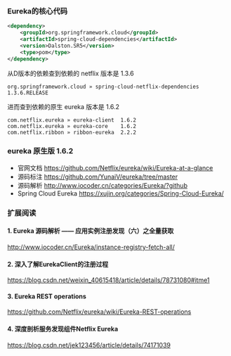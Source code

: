 ### Eureka的核心代码

```xml
<dependency>
    <groupId>org.springframework.cloud</groupId>
    <artifactId>spring-cloud-dependencies</artifactId>
    <version>Dalston.SR5</version>
    <type>pom</type>
</dependency>
```
从D版本的依赖查到依赖的 netflix 版本是 1.3.6
```
org.springframework.cloud » spring-cloud-netflix-dependencies   1.3.6.RELEASE
```
进而查到依赖的原生 eureka 版本是 1.6.2
```
com.netflix.eureka » eureka-client  1.6.2
com.netflix.eureka » eureka-core    1.6.2
com.netflix.ribbon » ribbon-eureka  2.2.2
```

### eureka 原生版 1.6.2
+ 官网文档
https://github.com/Netflix/eureka/wiki/Eureka-at-a-glance
+ 源码标注
https://github.com/YunaiV/eureka/tree/master
+ 源码解析
http://www.iocoder.cn/categories/Eureka/?github
+ Spring Cloud Eureka
https://xujin.org/categories/Spring-Cloud-Eureka/


### 扩展阅读
#### 1. Eureka 源码解析 —— 应用实例注册发现（六）之全量获取
http://www.iocoder.cn/Eureka/instance-registry-fetch-all/

#### 2. 深入了解EurekaClient的注册过程
https://blog.csdn.net/weixin_40615418/article/details/78731080#itme1

#### 3. Eureka REST operations
https://github.com/Netflix/eureka/wiki/Eureka-REST-operations

#### 4. 深度剖析服务发现组件Netflix Eureka
https://blog.csdn.net/jek123456/article/details/74171039
